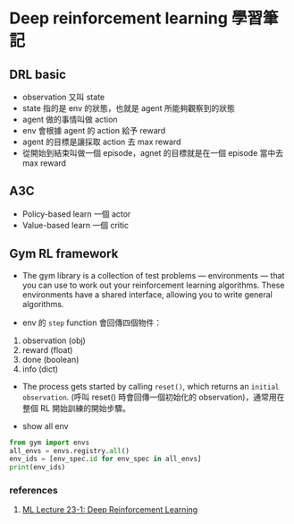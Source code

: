 # Deep reinforcement learning 學習筆記

## DRL basic

* observation 又叫 state
* state 指的是 env 的狀態，也就是 agent 所能夠觀察到的狀態
* agent 做的事情叫做 action
* env 會根據 agent 的 action 給予 reward
* agent 的目標是讓採取 action 去 max reward
* 從開始到結束叫做一個 episode，agnet 的目標就是在一個 episode 當中去 max reward


## A3C

* Policy-based learn 一個 actor
* Value-based learn 一個 critic

## Gym RL framework

* The gym library is a collection of test problems — environments — that you can use to work out your reinforcement learning algorithms. These environments have a shared interface, allowing you to write general algorithms.

* env 的 `step` function 會回傳四個物件：

1. observation (obj)
2. reward (float)
3. done (boolean)
4. info (dict)

* The process gets started by calling `reset()`, which returns an `initial observation`. (呼叫 reset() 時會回傳一個初始化的 observation)，通常用在整個 RL 開始訓練的開始步驟。

* show all env
```python
from gym import envs
all_envs = envs.registry.all()
env_ids = [env_spec.id for env_spec in all_envs]
print(env_ids)
```

### references
1. [ML Lecture 23-1: Deep Reinforcement Learning
](https://www.youtube.com/watch?v=W8XF3ME8G2I&t=640s)